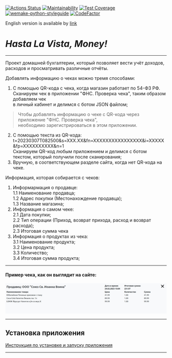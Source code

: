 [![Actions Status](https://github.com/TurtleOld/hasta-la-vista-money/workflows/hasta-la-vista-money/badge.svg)](https://github.com/TurtleOld/hasta-la-vista-money/actions)
[![Maintainability](https://api.codeclimate.com/v1/badges/cbd04aad36a00366e9ca/maintainability)](https://codeclimate.com/github/TurtleOld/hasta-la-vista-money/maintainability)
[![Test Coverage](https://api.codeclimate.com/v1/badges/cbd04aad36a00366e9ca/test_coverage)](https://codeclimate.com/github/TurtleOld/hasta-la-vista-money/test_coverage)
[![wemake-python-styleguide](https://img.shields.io/badge/style-wemake-000000.svg)](https://github.com/wemake-services/wemake-python-styleguide)
[![CodeFactor](https://www.codefactor.io/repository/github/turtleold/hasta-la-vista-money/badge)](https://www.codefactor.io/repository/github/turtleold/hasta-la-vista-money)

English version is available by [link](README_ENG.md)

# _Hasta La Vista, Money!_  

---------------------------------------------------------------------

Проект домашней бухгалтерии, который позволяет вести учёт доходов, 
расходов и просматривать различные отчёты.   

Добавлять информацию о чеках можно тремя способами:   
1. С помощью QR-кода с чека, когда магазин работает по 54-ФЗ РФ.  
Сканируем чек в приложении "ФНС. Проверка чека", таким образом добавляем чек  
в личный кабинет и делимся с ботом JSON файлом;   
> Чтобы добавлять информацию о чеке с QR-кода через приложение "ФНС. Проверка чека",   
необходимо зарегистрироваться в этом приложении.
2. С помощью текста из QR-кода: t=20230307T082500&s=XXX.XX&fn=XXXXXXXXXXXXXXXX&i=XXXXX&fp=XXXXXXXXXX&n=1   
Сканируем QR-код любым приложением и делимся с ботом текстом, который получили после сканирования;
3. Вручную, в соответствующем разделе сайта, когда нет QR-кода на чеке.  

Информация, которая собирается с чеков:
1. Информармация о продавце:  
1.1 Наименование продавца;  
1.2 Адрес покупки (Местонахождение продавца);  
1.3 Название магазина;
2. Информация о самом чеке:  
2.1 Дата покупки;  
2.2 Тип операции (Приход, возврат прихода, расход и возврат расхода);  
2.3 Итоговая сумма чека
3. Информация о продуктах из чека:  
3.1 Наименование продукта;  
3.2 Цена продукта;  
3.3 Количество;  
3.4 Итоговая сумма продукта;
   


---
#### Пример чека, как он выглядит на сайте:  
![Example Receipt](static/img/example_receipt.jpg)

---

## Установка приложения
[Инструкция по установке и запуску приложения](INSTALLATION/INSTALLATION_RUS.md)

-----------------------------------------------------------------
